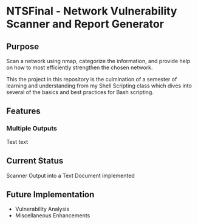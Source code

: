 # NTSFinal - Network Vulnerability Scanner and Report Generator

## Purpose
Scan a network using nmap, categorize the information, and provide help on how to most efficiently strengthen the chosen network.

This the project in this repository is the culmination of a semester of learning and understanding from my Shell Scripting class which dives into several of the basics and best practices for Bash scripting.

## Features

### Multiple Outputs
Test text

## Current Status
Scanner Output into a Text Document implemented

## Future Implementation
* Vulnerability Analysis
* Miscellaneous Enhancements

